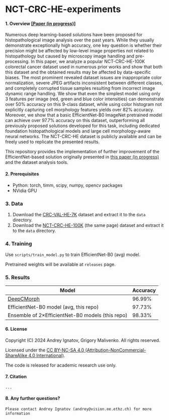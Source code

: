 # NCT-CRC-HE-experiments

#### 1. Overview [[Paper (in progress)]]()

Numerous deep learning-based solutions have been proposed for histopathological image analysis over the past years. While they usually demonstrate exceptionally high accuracy, one key question is whether their precision might be affected by low-level image properties not related to histopathology but caused by microscopy image handling and pre-processing. In this paper, we analyze a popular NCT-CRC-HE-100K colorectal cancer dataset used in numerous prior works and show that both this dataset and the obtained results may be affected by data-specific biases. The most prominent revealed dataset issues are inappropriate color normalization, severe JPEG artifacts inconsistent between different classes, and completely corrupted tissue samples resulting from incorrect image dynamic range handling. We show that even the simplest model using only 3 features per image (red, green and blue color intensities) can demonstrate over 50% accuracy on this 9-class dataset, while using color histogram not explicitly capturing cell morphology features yields over 82% accuracy. Moreover, we show that a basic EfficientNet-B0 ImageNet pretrained model can achieve over 97.7% accuracy on this dataset, outperforming all previously proposed solutions developed for this task, including dedicated foundation histopathological models and large cell morphology-aware neural networks. The NCT-CRC-HE dataset is publicly available and can be freely used to replicate the presented results. 

This repository provides the implementation of further improvement of the EfficientNet-based solution originally presented in [this paper (in progress)]() and the dataset analysis tools. 


#### 2. Prerequisites

- Python: torch, timm, scipy, numpy, opencv packages
- NVidia GPU


### 3. Data

1. Download the [CRC-VAL-HE-7K](https://zenodo.org/records/1214456) dataset and extract it to the ``data`` directory.
2. Download the [NCT-CRC-HE-100K](https://zenodo.org/records/1214456) (the same page) dataset and extract it to the ``data`` directory.


### 4. Training

Use `scripts/train_model.py` to train EfficientNet-B0 (avg) model.

Pretrained weights will be available at `releases` page.


### 5. Results

| Model                                              | Accuracy | 
|----------------------------------------------------|----------|
| [DeepCMorph](https://github.com/aiff22/DeepCMorph) | 96.99%   |
| EfficientNet-B0 model (avg, this repo)             | 97.73%   |
| Ensemble of 2×EfficientNet-B0 models (this repo)   | 98.33%   |


#### 6. License

Copyright (C) 2024 Andrey Ignatov, Grigory Malivenko. All rights reserved.

Licensed under the [CC BY-NC-SA 4.0 (Attribution-NonCommercial-ShareAlike 4.0 International)](https://creativecommons.org/licenses/by-nc-sa/4.0/legalcode).

The code is released for academic research use only.


#### 7. Citation

```
...
```


#### 8. Any further questions?

```
Please contact Andrey Ignatov (andrey@vision.ee.ethz.ch) for more information
```